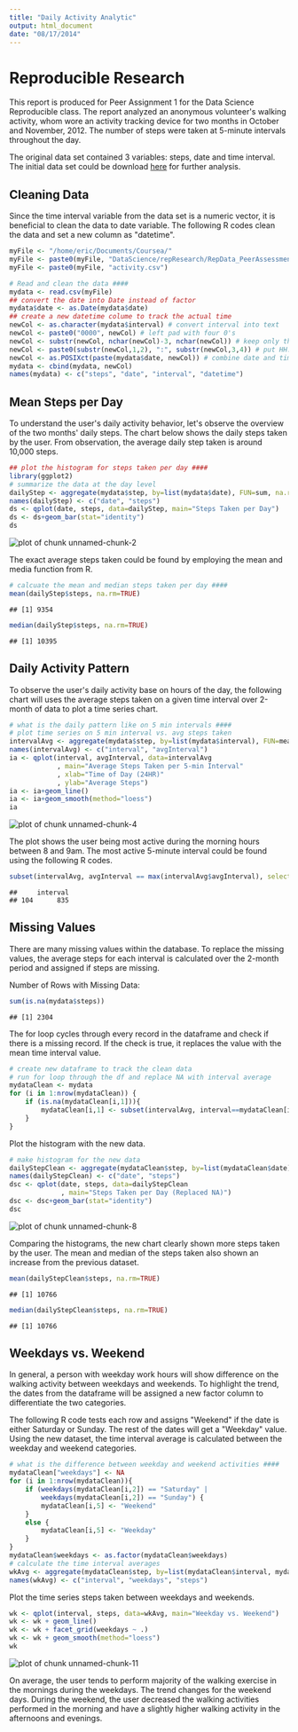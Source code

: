 ```yaml
---
title: "Daily Activity Analytic"
output: html_document
date: "08/17/2014"
---
```


# Reproducible Research #

This report is produced for Peer Assignment 1 for the Data Science Reproducible class.  The report analyzed an anonymous volunteer's walking activity, whom wore an activity tracking device for two months in October and November, 2012. The number of steps were taken at 5-minute intervals throughout the day.

The original data set contained 3 variables: steps, date and time interval.  The initial data set could be download [here](https://d396qusza40orc.cloudfront.net/repdata%2Fdata%2Factivity.zip) for further analysis.  

## Cleaning Data ##
Since the time interval variable from the data set is a numeric vector, it is beneficial to clean the data to date variable.  The following R codes clean the data and set a new column as "datetime".

```r
myFile <- "/home/eric/Documents/Coursea/"
myFile <- paste0(myFile, "DataScience/repResearch/RepData_PeerAssessment1/")
myFile <- paste0(myFile, "activity.csv")

# Read and clean the data ####
mydata <- read.csv(myFile)
## convert the date into Date instead of factor
mydata$date <- as.Date(mydata$date)
## create a new datetime colume to track the actual time
newCol <- as.character(mydata$interval) # convert interval into text
newCol <- paste0("0000", newCol) # left pad with four 0's
newCol <- substr(newCol, nchar(newCol)-3, nchar(newCol)) # keep only the last 4
newCol <- paste0(substr(newCol,1,2), ":", substr(newCol,3,4)) # put HH:MM
newCol <- as.POSIXct(paste(mydata$date, newCol)) # combine date and time
mydata <- cbind(mydata, newCol)
names(mydata) <- c("steps", "date", "interval", "datetime")
```

## Mean Steps per Day ##
To understand the user's daily activity behavior, let's observe the overview of the two months' daily steps.  The chart below shows the daily steps taken by the user.  From observation, the average daily step taken is around 10,000 steps.

```r
## plot the histogram for steps taken per day ####
library(ggplot2)
# summarize the data at the day level
dailyStep <- aggregate(mydata$step, by=list(mydata$date), FUN=sum, na.rm=TRUE)
names(dailyStep) <- c("date", "steps")
ds <- qplot(date, steps, data=dailyStep, main="Steps Taken per Day")
ds <- ds+geom_bar(stat="identity")
ds
```

![plot of chunk unnamed-chunk-2](figure/unnamed-chunk-2.png) 

The exact average steps taken could be found by employing the mean and media function from R.  

```r
# calcuate the mean and median steps taken per day ####
mean(dailyStep$steps, na.rm=TRUE)
```

```
## [1] 9354
```

```r
median(dailyStep$steps, na.rm=TRUE)
```

```
## [1] 10395
```

## Daily Activity Pattern ##
To observe the user's daily activity base on hours of the day, the following chart will uses the average steps taken on a given time interval over 2-month of data to plot a time series chart.  


```r
# what is the daily pattern like on 5 min intervals ####
# plot time series on 5 min interval vs. avg steps taken
intervalAvg <- aggregate(mydata$step, by=list(mydata$interval), FUN=mean, na.rm=TRUE)
names(intervalAvg) <- c("interval", "avgInterval")
ia <- qplot(interval, avgInterval, data=intervalAvg
            , main="Average Steps Taken per 5-min Interval"
            , xlab="Time of Day (24HR)"
            , ylab="Average Steps")
ia <- ia+geom_line()
ia <- ia+geom_smooth(method="loess")
ia
```

![plot of chunk unnamed-chunk-4](figure/unnamed-chunk-4.png) 

The plot shows the user being most active during the morning hours between 8 and 9am.  The most active 5-minute interval could be found using the following R codes.

```r
subset(intervalAvg, avgInterval == max(intervalAvg$avgInterval), select=c(interval))
```

```
##     interval
## 104      835
```

## Missing Values ##
There are many missing values within the database.  To replace the missing values, the average steps for each interval is calculated over the 2-month period and assigned if steps are missing. 

Number of Rows with Missing Data:

```r
sum(is.na(mydata$steps))
```

```
## [1] 2304
```

The for loop cycles through every record in the dataframe and check if there is a missing record.  If the check is true, it replaces the value with the mean time interval value.

```r
# create new dataframe to track the clean data
# run for loop through the df and replace NA with interval average
mydataClean <- mydata
for (i in 1:nrow(mydataClean)) {
    if (is.na(mydataClean[i,1])){
        mydataClean[i,1] <- subset(intervalAvg, interval==mydataClean[i,3], select=c(avgInterval))
    }
}
```

Plot the histogram with the new data.

```r
# make histogram for the new data
dailyStepClean <- aggregate(mydataClean$step, by=list(mydataClean$date), FUN=sum , na.rm=TRUE)
names(dailyStepClean) <- c("date", "steps")
dsc <- qplot(date, steps, data=dailyStepClean
             , main="Steps Taken per Day (Replaced NA)")
dsc <- dsc+geom_bar(stat="identity")
dsc
```

![plot of chunk unnamed-chunk-8](figure/unnamed-chunk-8.png) 

Comparing the histograms, the new chart clearly shown more steps taken by the user.  The mean and median of the steps taken also shown an increase from the previous dataset.

```r
mean(dailyStepClean$steps, na.rm=TRUE)
```

```
## [1] 10766
```

```r
median(dailyStepClean$steps, na.rm=TRUE)
```

```
## [1] 10766
```

## Weekdays vs. Weekend ##
In general, a person with weekday work hours will show difference on the walking activity between weekdays and weekends.  To highlight the trend, the dates from the dataframe will be assigned a new factor column to differentiate the two categories.  

The following R code tests each row and assigns "Weekend" if the date is either Saturday or Sunday.  The rest of the dates will get a "Weekday" value.  Using the new dataset, the time interval average is calculated between the weekday and weekend categories.

```r
# what is the difference between weekday and weekend activities ####
mydataClean["weekdays"] <- NA
for (i in 1:nrow(mydataClean)){
    if (weekdays(mydataClean[i,2]) == "Saturday" |  
        weekdays(mydataClean[i,2]) == "Sunday") {
        mydataClean[i,5] <- "Weekend"
    }
    else {
        mydataClean[i,5] <- "Weekday"
    }
}
mydataClean$weekdays <- as.factor(mydataClean$weekdays)
# calculate the time interval averages
wkAvg <- aggregate(mydataClean$step, by=list(mydataClean$interval, mydataClean$weekday), FUN=mean)
names(wkAvg) <- c("interval", "weekdays", "steps")
```

Plot the time series steps taken between weekdays and weekends.

```r
wk <- qplot(interval, steps, data=wkAvg, main="Weekday vs. Weekend")
wk <- wk + geom_line()
wk <- wk + facet_grid(weekdays ~ .)
wk <- wk + geom_smooth(method="loess")
wk
```

![plot of chunk unnamed-chunk-11](figure/unnamed-chunk-11.png) 

On average, the user tends to perform majority of the walking exercise in the mornings during the weekdays.  The trend changes for the weekend days.  During the weekend, the user decreased the walking activities performed in the morning and have a slightly higher walking activity in the afternoons and evenings.








